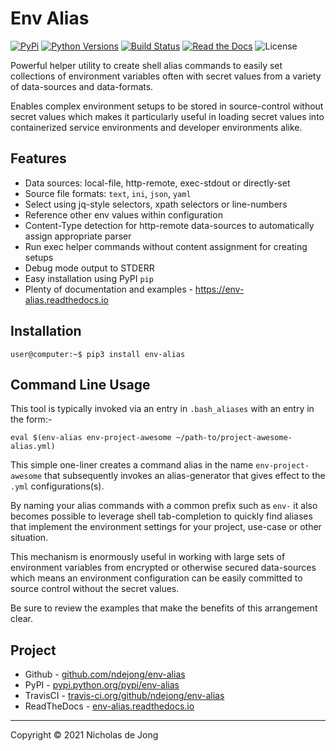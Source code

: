 # Env Alias

[![PyPi](https://img.shields.io/pypi/v/env-alias.svg)](https://pypi.python.org/pypi/env-alias/)
[![Python Versions](https://img.shields.io/pypi/pyversions/env-alias.svg)](https://github.com/ndejong/env-alias/)
[![Build Status](https://github.com/ndejong/env-alias/actions/workflows/build-tests.yml/badge.svg)](https://github.com/ndejong/env-alias/actions/workflows/build-tests.yml)
[![Read the Docs](https://img.shields.io/readthedocs/env-alias)](https://env-alias.readthedocs.io)
![License](https://img.shields.io/github/license/ndejong/env-alias.svg)

Powerful helper utility to create shell alias commands to easily set collections of environment 
variables often with secret values from a variety of data-sources and data-formats.

Enables complex environment setups to be stored in source-control without secret values which makes 
it particularly useful in loading secret values into containerized service environments and developer 
environments alike.

## Features
* Data sources: local-file, http-remote, exec-stdout or directly-set
* Source file formats: `text`, `ini`, `json`, `yaml`
* Select using jq-style selectors, xpath selectors or line-numbers
* Reference other env values within configuration
* Content-Type detection for http-remote data-sources to automatically assign appropriate parser
* Run exec helper commands without content assignment for creating setups 
* Debug mode output to STDERR
* Easy installation using PyPI `pip`
* Plenty of documentation and examples - https://env-alias.readthedocs.io

## Installation
```shell
user@computer:~$ pip3 install env-alias
```

## Command Line Usage
This tool is typically invoked via an entry in `.bash_aliases` with an entry in the form:-
```shell
eval $(env-alias env-project-awesome ~/path-to/project-awesome-alias.yml)
```

This simple one-liner creates a command alias in the name `env-project-awesome` that subsequently invokes
an alias-generator that gives effect to the `.yml` configurations(s). 

By naming your alias commands with a common prefix such as `env-` it also becomes possible to leverage 
shell tab-completion to quickly find aliases that implement the environment settings for your project, 
use-case or other situation.

This mechanism is enormously useful in working with large sets of environment variables from encrypted 
or otherwise secured data-sources which means an environment configuration can be easily committed to 
source control without the secret values.

Be sure to review the examples that make the benefits of this arrangement clear.

## Project
* Github - [github.com/ndejong/env-alias](https://github.com/ndejong/env-alias)
* PyPI - [pypi.python.org/pypi/env-alias](https://pypi.python.org/pypi/env-alias/)
* TravisCI - [travis-ci.org/github/ndejong/env-alias](https://travis-ci.org/github/ndejong/env-alias)
* ReadTheDocs - [env-alias.readthedocs.io](https://env-alias.readthedocs.io)

---
Copyright &copy; 2021 Nicholas de Jong
